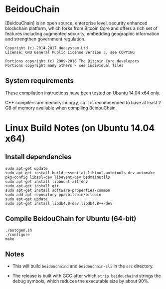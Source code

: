 BeidouChain
==========

[BeidouChain] is an open source, enterprise level, security enhanced blockchain platform, which forks from Bitcoin Core and offers a rich set of features including augmented security, embedding geographic information and strengthen government regulation. 

    Copyright (c) 2014-2017 Huasystem Ltd
    License: GNU General Public License version 3, see COPYING

    Portions copyright (c) 2009-2016 The Bitcoin Core developers
    Portions copyright many others - see individual files


System requirements
-------------------

These compilation instructions have been tested on Ubuntu 14.04 x64 only.

C++ compilers are memory-hungry, so it is recommended to have at least 2 GB of memory available when compiling BeidouChain. 


Linux Build Notes (on Ubuntu 14.04 x64)
=================

Install dependencies
--------------------

    sudo apt-get update
    sudo apt-get install build-essential libtool autotools-dev automake pkg-config libssl-dev libevent-dev bsdmainutils
    sudo apt-get install libboost-all-dev
    sudo apt-get install git
    sudo apt-get install software-properties-common
    sudo add-apt-repository ppa:bitcoin/bitcoin
    sudo apt-get update
    sudo apt-get install libdb4.8-dev libdb4.8++-dev

Compile BeidouChain for Ubuntu (64-bit)
-----------------------------

    ./autogen.sh
    ./configure
    make

Notes
-----

* This will build `beidouchaind` and `beidouchain-cli` in the `src` directory.

* The release is built with GCC after which `strip beidouchaind` strings the debug symbols, which reduces the executable size by about 90%.


